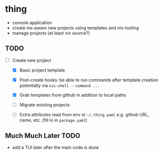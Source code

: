 # thing

- console application
- create nix-aware new projects using templates and nix-tooling
- manage projects (at least niv source?)

## TODO
- [ ] Create new project
    - [x] Basic project template
    - [x] Post-create hooks:
              be able to run commands after template creation
              potentially via `nix-shell --command ...`
    - [x] Grab templates from github in addition to local paths
    - [ ] Migrate existing projects
    - [ ] Extra attributes read from env or `~/.thing.yaml`
              e.g. github URL, name, etc. (fill in in `package.yaml`)



## Much Much Later TODO
- add a TUI later after the main code is done
